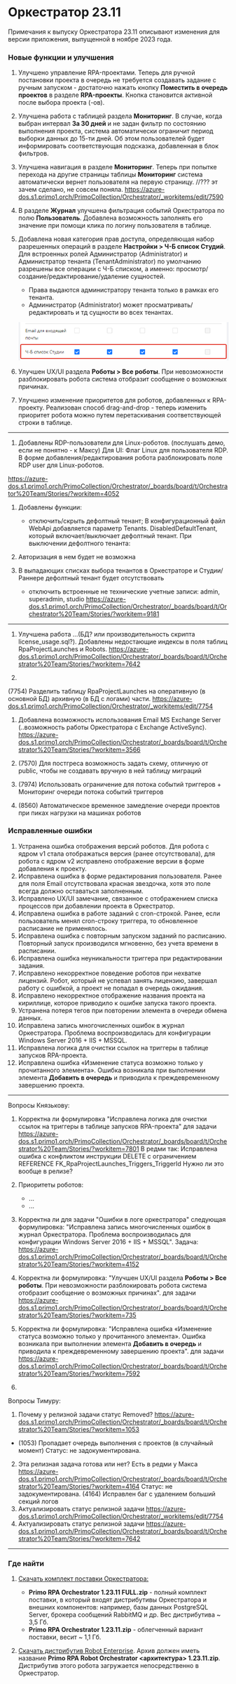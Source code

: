 # Оркестратор 23.11

Примечания к выпуску Оркестратора 23.11 описывают изменения для версии приложения, выпущенной в ноябре 2023 года.

### Новые функции и улучшения

1. Улучшено управление RPA-проектами. Теперь для ручной постановки проекта в очередь не требуется создавать задание с ручным запуском - достаточно нажать кнопку **Поместить в очередь проектов** в разделе **RPA-проекты**. Кнопка становится активной после выбора проекта (-ов). 
1. Улучшена работа с таблицей раздела **Мониторинг**. В случае, когда выбран интервал **За 30 дней** и не задан фильтр по состоянию выполнения проекта, система автоматически ограничит период выборки данных до 15-ти дней. Об этом пользователей будет информировать соответствующая подсказка, добавленная в блок фильтров. 
1. Улучшена навигация в разделе **Мониторинг**. Теперь при попытке перехода на другие страницы таблицы **Мониторинг** система автоматически вернет пользователя на первую страницу. 
//??? эт зачем сделано, не совсем поняла.  https://azure-dos.s1.primo1.orch/PrimoCollection/Orchestrator/_workitems/edit/7590
1. В разделе **Журнал** улучшена фильтрация событий Оркестратора по полю **Пользователь**. Добавлена возможность заполнять его значение при помощи клика по логину пользователя в таблице.
1. Добавлена новая категория прав доступа, определяющая набор разрешенных операций в разделе **Настройки > Ч-Б список Студий**. Для встроенных ролей Администратор (Administrator) и Администратор тенанта (TenantAdministrator) по умолчанию разрешены все операции с Ч-Б списком, а именно: просмотр/создание/редактирование/удаление сущностей.
   * Права выдаются администратору тенанта только в рамках его тенанта.
   * Администратор (Administrator) может просматривать/редактировать и тд сущности во всех тенантах.

   ![](<../../.gitbook/assets1/black-white-permissions.png>)

1. Улучшен UX/UI раздела **Роботы > Все роботы**. При невозможности разблокировать робота система отобразит сообщение о возможных причинах. 
1. Улучшено изменение приоритетов для роботов, добавленных к RPA-проекту. Реализован способ drag-and-drop - теперь изменить приоритет робота можно путем перетаскивания соответствующей строки в таблице.
_______________________________________

1. Добавлены RDP-пользователи для Linux-роботов. (послушать демо, если не понятно - к Максу)
Для UI:
Флаг Linux для пользователя RDP. В форме добавления/редактирования робота разблокировать поле RDP user для Linux-роботов.

https://azure-dos.s1.primo1.orch/PrimoCollection/Orchestrator/_boards/board/t/Orchestrator%20Team/Stories/?workitem=4052

1. Добавлены функции:
   * отключить/скрыть дефолтный тенант; В конфигурационный файл WebApi добавляется параметр Tenants. DisabledDefaultTenant, который включает/выключает дефолтный тенант. При выключении дефолтного тенанта:
1. Авторизация в нем будет не возможна
2. В выпадающих списках выбора тенантов в Оркестраторе и Студии/Раннере дефолтный тенант будет отсутствовать

   * отключить встроенные не технические учетные записи: admin, superadmin, studio
https://azure-dos.s1.primo1.orch/PrimoCollection/Orchestrator/_boards/board/t/Orchestrator%20Team/Stories/?workitem=9181

_______________________________________

1. Улучшена работа ...(БД? или производительность скрипта license_usage.sql?). Добавлены недостающие индексы в поля таблиц RpaProjectLaunches и Robots. 
https://azure-dos.s1.primo1.orch/PrimoCollection/Orchestrator/_boards/board/t/Orchestrator%20Team/Stories/?workitem=7642

1.
(7754) Разделить таблицу RpaProjectLaunches на оперативную (в основной БД) архивную (в БД с логами) части.
https://azure-dos.s1.primo1.orch/PrimoCollection/Orchestrator/_workitems/edit/7754


1. Добавлена возможность использования Email MS Exchange Server (..возможность работы Оркестратора с Exchange ActiveSync).
https://azure-dos.s1.primo1.orch/PrimoCollection/Orchestrator/_boards/board/t/Orchestrator%20Team/Stories/?workitem=3566


1. (7570) Для постгреса возможность задать схему, отличную от public, чтобы не создавать вручную в ней таблицу миграций
1. (7974) Использовать ограничение для потока событий триггеров + Мониторинг очереди потока событий триггеров
1. (8560) Автоматическое временное замедление очереди проектов при пиках нагрузки на машинах роботов


### Исправленные ошибки

1. Устранена ошибка отображения версий роботов. Для робота с ядром v1 стала отображаться версия (ранее отсутствовала), для робота с ядром v2 исправлено отображение версии в форме добавления к проекту.
1. Исправлена ошибка в форме редактирования пользователя. Ранее для поля Email отсутствовала красная звездочка, хотя это поле всегда должно оставаться заполненным.
1. Исправлено UX/UI замечание, связанное с отображением списка процессов при добавлении проекта в Оркестратор. 
1. Исправлена ошибка в работе заданий с cron-строкой. Ранее, если пользователь менял cron-строку триггера, то обновленное расписание не применялось. 
1. Исправлена ошибка с повторным запуском заданий по расписанию. Повторный запуск производился мгновенно, без учета времени в расписании. 
1. Исправлена ошибка неуникальности триггера при редактировании задания. 
1. Исправлено некорректное поведение роботов при нехватке лицензий. Робот, который не успевал занять лицензию, завершал работу с ошибкой, а проект не попадал в очередь ожидания. 
1. Исправлено некорректное отображение названия проекта на кириллице, которое приводило к ошибке запуска такого проекта. 
1. Устранена потеря тегов при повторении элемента в очереди обмена данных.
1. Исправлена запись многочисленных ошибок в журнал Оркестратора. Проблема воспроизводилась для конфигурации Windows Server 2016 + IIS + MSSQL. 
1. Исправлена логика для очистки ссылок на триггеры в таблице запусков RPA-проекта.
1. Исправлена ошибка «Изменение статуса возможно только у прочитанного элемента». Ошибка возникала при выполнении элемента **Добавить в очередь** и приводила к преждевременному завершению проекта.


________________________
Вопросы Князькову:

1. Корректна ли формулировка "Исправлена логика для очистки ссылок на триггеры в таблице запусков RPA-проекта" для задачи https://azure-dos.s1.primo1.orch/PrimoCollection/Orchestrator/_boards/board/t/Orchestrator%20Team/Stories/?workitem=7801
В редми так: Исправлена ошибка с конфликтом инструкции DELETE с ограничением REFERENCE FK_RpaProjectLaunches_Triggers_TriggerId
Нужно ли это вообще в релизе?

1. Приоритеты роботов:
   * ...
   * ...
  

1. Корректна ли для задачи "Ошибки в логе оркестратора" следующая формулировка: "Исправлена запись многочисленных ошибок в журнал Оркестратора. Проблема воспроизводилась для конфигурации Windows Server 2016 + IIS + MSSQL".
Задача: https://azure-dos.s1.primo1.orch/PrimoCollection/Orchestrator/_boards/board/t/Orchestrator%20Team/Stories/?workitem=4152
1. Корректна ли формулировка: "Улучшен UX/UI раздела **Роботы > Все роботы**. При невозможности разблокировать робота система отобразит сообщение о возможных причинах".
для задачи https://azure-dos.s1.primo1.orch/PrimoCollection/Orchestrator/_boards/board/t/Orchestrator%20Team/Stories/?workitem=735
1. Корректна ли формулировка: "Исправлена ошибка «Изменение статуса возможно только у прочитанного элемента». Ошибка возникала при выполнении элемента **Добавить в очередь** и приводила к преждевременному завершению проекта".
для задачи https://azure-dos.s1.primo1.orch/PrimoCollection/Orchestrator/_boards/board/t/Orchestrator%20Team/Stories/?workitem=7592
1. 


Вопросы Тимуру:

1. Почему у релизной задачи статус Removed?
https://azure-dos.s1.primo1.orch/PrimoCollection/Orchestrator/_boards/board/t/Orchestrator%20Team/Stories/?workitem=1053
- (1053) Пропадает очередь выполнения с проектов (в случайный момент)
Статус: не задокументирована.

2. Эта релизная задача готова или нет? Есть в редми у Макса
https://azure-dos.s1.primo1.orch/PrimoCollection/Orchestrator/_boards/board/t/Orchestrator%20Team/Stories/?workitem=4164
Статус: не задокументирована.
(4164) Исправлен баг с удалением больший секций логов
3. Актуализировать статус релизной задачи https://azure-dos.s1.primo1.orch/PrimoCollection/Orchestrator/_workitems/edit/7754
4. Актуализировать статус релизной задачи https://azure-dos.s1.primo1.orch/PrimoCollection/Orchestrator/_boards/board/t/Orchestrator%20Team/Stories/?workitem=7642

_________________________________

### Где найти
1. [Скачать комплект поставки Оркестратора:](https://disk.primo-rpa.ru/index.php/s/primo?path=%2FRelease%2FOrchestrator)
    * **Primo RPA Orchestrator 1.23.11 FULL.zip** - полный комплект поставки, в который входят дистрибутивы Оркестратора и внешних компонентов: например, базы данных PostgreSQL Server, брокера сообщений RabbitMQ и др. Вес дистрибутива ~ 3,5 Гб.
    * **Primo RPA Orchestrator 1.23.11.zip** - облегченный вариант поставки, весит ~ 1,1 Гб.

2. [Скачать дистрибутив Robot Enterprise](https://disk.primo-rpa.ru/index.php/s/primo?path=%2FRelease%2FRobot). Архив должен иметь название **Primo RPA Robot Orchestrator <архитектура> 1.23.11.zip**. Дистрибутив этого робота загружается непосредственно в Оркестратор.
